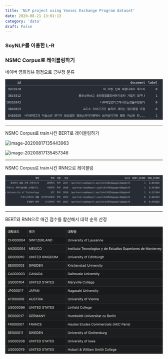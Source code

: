 ```yaml
---
title: 'NLP project using Yonsei Exchange Program dataset'
date: 2020-08-21 13:01:13
category: 'data'
draft: False
---
```


### SoyNLP를 이용한 L-R







### NSMC Corpus로 레이블링하기

네이버 영화리뷰 평점으로 긍부정 분류

![image-20200821230145202](images/image-20200821230145202.png)

-----

NSMC Corpus로 train시킨 BERT로 레이블링하기

![image-20200817135443963](https://github.com/snoop2head/yonsei-exchange-program/raw/master/img/image-20200817135443963.png)

![image-20200817135457346](https://github.com/snoop2head/yonsei-exchange-program/raw/master/img/image-20200817135457346.png)

-------

NSMC Corpus로 train시킨 RNN으로 레이블링

![image-20200821230335465](images/image-20200821230335465.png)

----------

BERT와 RNN으로 매긴 점수를 합산해서 대학 순위 산정

![image-20200821230617676](images/image-20200821230617676.png)

